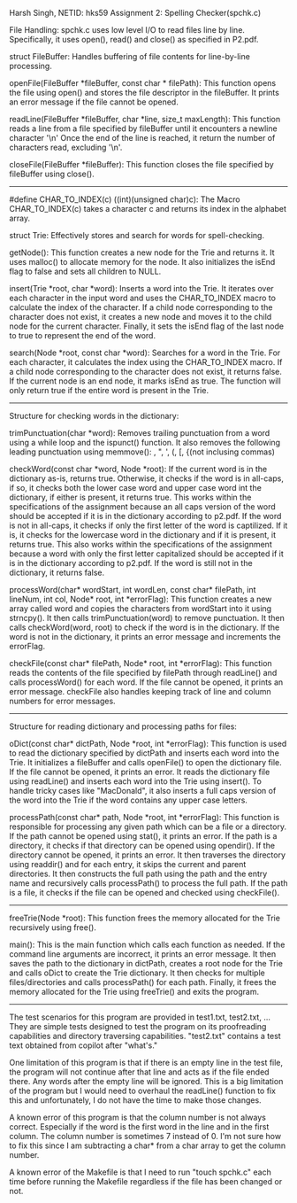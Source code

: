 Harsh Singh, NETID: hks59
Assignment 2: Spelling Checker(spchk.c)

File Handling:
spchk.c uses low level I/O to read files line by line. Specifically, it uses open(), read() and close()
as specified in P2.pdf.

struct FileBuffer:
Handles buffering of file contents for line-by-line processing.

openFile(FileBuffer *fileBuffer, const char * filePath):
This function opens the file using open() and stores the file descriptor in the fileBuffer.
It prints an error message if the file cannot be opened.

readLine(FileBuffer *fileBuffer, char *line, size_t maxLength):
This function reads a line from a file specified by fileBuffer until it encounters a newline character '\n'
Once the end of the line is reached, it return the number of characters read, excluding '\n'.

closeFile(FileBuffer *fileBuffer):
This function closes the file specified by fileBuffer using close().

------------------------------------------------------------------------------------------------------------

#define CHAR_TO_INDEX(c) ((int)(unsigned char)c):
The Macro CHAR_TO_INDEX(c) takes a character c and returns its index in the alphabet array.

struct Trie:
Effectively stores and search for words for spell-checking.

getNode():
This function creates a new node for the Trie and returns it.
It uses malloc() to allocate memory for the node.
It also initializes the isEnd flag to false and sets all children to NULL.

insert(Trie *root, char *word):
Inserts a word into the Trie.
It iterates over each character in the input word and uses the CHAR_TO_INDEX macro to calculate
the index of the character.
If a child node corresponding to the character does not exist, it creates a new node and moves it to
the child node for the current character.
Finally, it sets the isEnd flag of the last node to true to represent the end of the word.

search(Node *root, const char *word):
Searches for a word in the Trie.
For each character, it calculates the index using the CHAR_TO_INDEX macro.
If a child node corresponding to the character does not exist, it returns false.
If the current node is an end node, it marks isEnd as true.
The function will only return true if the entire word is present in the Trie.

------------------------------------------------------------------------------------------------------------

Structure for checking words in the dictionary:

trimPunctuation(char *word):
Removes trailing punctuation from a word using a while loop and the ispunct() function.
It also removes the following leading punctuation using memmove():
    \, ", ', (, [, {(not inclusing commas)

checkWord(const char *word, Node *root):
If the current word is in the dictionary as-is, returns true.
Otherwise, it checks if the word is in all-caps, if so, it checks both the lower case word and upper case word
int the dictionary, if either is present, it returns true.
    This works within the specifications of the assignment because an all caps version of the word should
    be accepted if it is in the dictionary according to p2.pdf.
If the word is not in all-caps, it checks if only the first letter of the word is captilized. If it is,
it checks for the lowercase word in the dictionary and if it is present, it returns true.
    This also works within the specifications of the assignment because a word with only the first letter
    capitalized should be accepted if it is in the dictionary according to p2.pdf.
If the word is still not in the dictionary, it returns false.

processWord(char* wordStart, int wordLen, const char* filePath,
                                            int lineNum, int col, Node* root, int *errorFlag):
This function creates a new array called word and copies the characters from wordStart into it using strncpy().
It then calls trimPunctuation(word) to remove punctuation.
It then calls checkWord(word, root) to check if the word is in the dictionary.
If the word is not in the dictionary, it prints an error message and increments the errorFlag.

checkFile(const char* filePath, Node* root, int *errorFlag):
This function reads the contents of the file specified by filePath through readLine()
and calls processWord() for each word. If the file cannot be opened, it prints an error message.
checkFile also handles keeping track of line and column numbers for error messages.

------------------------------------------------------------------------------------------------------------

Structure for reading dictionary and processing paths for files:

oDict(const char* dictPath, Node *root, int *errorFlag):
This function is used to read the dictionary specified by dictPath and inserts each word into the Trie.
It initializes a fileBuffer and calls openFile() to open the dictionary file. If the file cannot be opened,
it prints an error.
It reads the dictionary file using readLine() and inserts each word into the Trie using insert().
To handle tricky cases like "MacDonald", it also inserts a full caps version of the word into the Trie
if the word contains any upper case letters.

processPath(const char* path, Node *root, int *errorFlag):
This function is responsible for processing any given path which can be a file or a directory.
If the path cannot be opened using stat(), it prints an error.
If the path is a directory, it checks if that directory can be opened using opendir().
If the directory cannot be opened, it prints an error.
It then traverses the directory using readdir() and for each entry, it skips the current and parent directories.
It then constructs the full path using the path and the entry name and recursively calls processPath() to
process the full path.
If the path is a file, it checks if the file can be opened and checked using checkFile().

------------------------------------------------------------------------------------------------------------

freeTrie(Node *root):
This function frees the memory allocated for the Trie recursively using free().

main():
This is the main function which calls each function as needed.
If the command line arguments are incorrect, it prints an error message.
It then saves the path to the dictionary in dictPath, creates a root node for the Trie and calls oDict to
create the Trie dictionary.
It then checks for multiple files/directories and calls processPath() for each path.
Finally, it frees the memory allocated for the Trie using freeTrie() and exits the program.

------------------------------------------------------------------------------------------------------------

The test scenarios for this program are provided in test1.txt, test2.txt, ...
They are simple tests designed to test the program on its proofreading capabilities
and directory traversing capabilities. "test2.txt" contains a test text obtained from copilot after "what's."

One limitation of this program is that if there is an empty line in the test file, the program will
not continue after that line and acts as if the file ended there. Any words after the empty line will
be ignored. This is a big limitation of the program but I would need to overhaul the readLine() function to fix
this and unfortunately, I do not have the time to make those changes.

A known error of this program is that the column number is not always correct. Especially if the
word is the first word in the line and in the first column. The column number is sometimes 7 instead of 0.
I'm not sure how to fix this since I am subtracting a char* from a char array to get the column number.

A known error of the Makefile is that I need to run "touch spchk.c" each time before running the Makefile
regardless if the file has been changed or not.